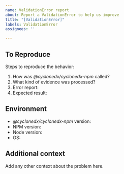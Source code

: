 ```yaml
---
name: ValidationError report
about: Report a ValidationError to help us improve
title: "[ValidationError]"
labels: ValidationError
assignees: ''

---
```


## To Reproduce

Steps to reproduce the behavior:

1. How was _@cyclonedx/cyclonedx-npm_  called?
   <!-- e.g. `npx @cyclonedx/cyclonedx-npm --omit=dev ...` -->
2. What kind of evidence was processed?
   <!-- upload a complete project or set of `package*.json` to this issue, or a pastebin of you choice and put the link here. -->
3. Error report:
   <!-- upload the complete output to this issue, or a pastebin of you choice and put the link here. -->
4. Expected result:
   <!-- run the original call again
   with parameters `--no-validate --output-reproducible --output-file=-`, 
   then upload the output this issue, or to a pastebin of you choice and put the link here. -->

## Environment

- _@cyclonedx/cyclonedx-npm_ version: <!-- e.g. `v3.2.0`. get via `cyclonedx-npm --version` -->
- NPM version: <!-- get via `npm --version` -->
- Node version: <!-- get via `node --version` -->
- OS: <!-- e.g. windows 11, ubuntu linux, ... -->
 
## Additional context

Add any other context about the problem here.
